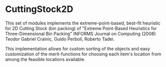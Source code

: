 # CuttingStock2D

This set of modules implements the extreme-point-based, best-fit heuristic for 2D Cutting Stock (bin packing) of "Extreme Point-Based Heuristics for Three-Dimensional Bin
Packing" INFORMS Journal on Computing (2008)
Teodor Gabriel Crainic, Guido Perboli, Roberto Tadei.  

This implementation allows for custom sorting of the objects and easy customization of the merit-functions for choosing each item's location from among the feasible locations available. 
